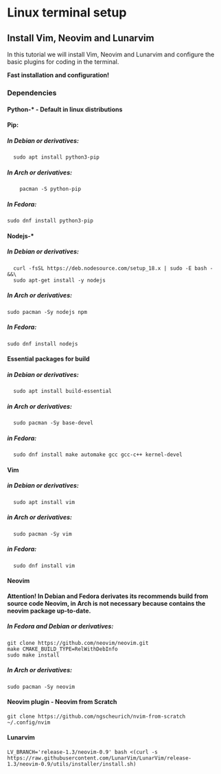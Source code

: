 #  Linux terminal setup

## Install Vim, Neovim and Lunarvim

In this tutorial we will install Vim, Neovim and Lunarvim and configure the basic plugins for coding in the terminal.

**Fast installation and configuration!**

### Dependencies
#### Python-* - Default in linux distributions
#### Pip:
  ##### In Debian or derivatives:
  
	  sudo apt install python3-pip
  ##### In Arch or derivatives:
  
		pacman -S python-pip
   ##### In Fedora:
   
	sudo dnf install python3-pip
	
#### Nodejs-*
  ##### In Debian or derivatives:
  
	  curl -fsSL https://deb.nodesource.com/setup_18.x | sudo -E bash - &&\
	  sudo apt-get install -y nodejs
##### In Arch or derivatives:

	sudo pacman -Sy nodejs npm

##### In Fedora:

	sudo dnf install nodejs
	 
#### Essential packages for build
  ##### in Debian or derivatives:
  
	  sudo apt install build-essential
  
  ##### in Arch or derivatives:
  
	  sudo pacman -Sy base-devel
	  
  ##### in Fedora:
  
	  sudo dnf install make automake gcc gcc-c++ kernel-devel


#### Vim
 ##### in Debian or derivatives:
  
	  sudo apt install vim
  
  ##### in Arch or derivatives:
  
	  sudo pacman -Sy vim
	  
  ##### in Fedora:
  
	  sudo dnf install vim

#### Neovim

**Attention! In Debian and Fedora derivates its recommends build from source code Neovim, in Arch is not necessary because contains the neovim package up-to-date.**
##### In Fedora and Debian or derivatives:

	git clone https://github.com/neovim/neovim.git
	make CMAKE_BUILD_TYPE=RelWithDebInfo
	sudo make install
##### In Arch or derivatives:

	sudo pacman -Sy neovim
	
#### Neovim plugin - Neovim from Scratch
	git clone https://github.com/ngscheurich/nvim-from-scratch ~/.config/nvim

#### Lunarvim
	LV_BRANCH='release-1.3/neovim-0.9' bash <(curl -s https://raw.githubusercontent.com/LunarVim/LunarVim/release-1.3/neovim-0.9/utils/installer/install.sh)
